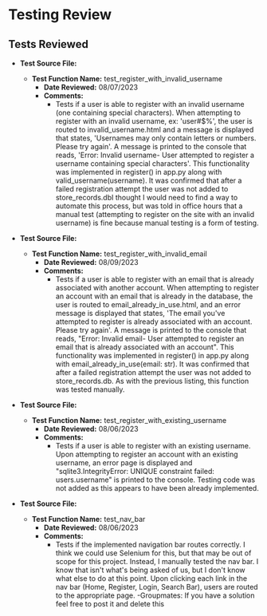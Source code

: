 # Testing Review

## Tests Reviewed

- **Test Source File:** 
  - **Test Function Name:** test_register_with_invalid_username
    - **Date Reviewed:** 08/07/2023
    - **Comments:**
      - Tests if a user is able to register with an invalid username (one containing special characters). When attempting to register with an invalid username, ex: 'user#$%', the user is routed to invalid_username.html and a message is displayed that states, 'Usernames may only contain letters or numbers. Please try again'. A message is printed to the console that reads, 'Error: Invalid username- User attempted to register a username containing special characters'. This functionality was implemented in register() in app.py along with valid_username(username). It was confirmed that after a failed registration attempt the user was not added to store_records.dbI thought I would need to find a way to automate this process, but was told in office hours that a manual test (attempting to register on the site with an invalid username) is fine because manual testing is a form of testing. 

- **Test Source File:** 
  - **Test Function Name:** test_register_with_invalid_email
    - **Date Reviewed:** 08/09/2023
    - **Comments:**
      - Tests if a user is able to register with an email that is already associated with another account. When attempting to register an account with an email that is already in the database, the user is routed to email_already_in_use.html, and an error message is displayed that states, 'The email you've attempted to register is already associated with an account. Please try again'. A message is printed to the console that reads, "Error: Invalid email- User attempted to register an email that is already associated with an account". This functionality was implemented in register() in app.py along with email_already_in_use(email: str). It was confirmed that after a failed registration attempt the user was not added to  store_records.db. As with the previous listing, this function was tested manually. 

- **Test Source File:** 
  - **Test Function Name:**  test_register_with_existing_username
    - **Date Reviewed:** 08/06/2023
    - **Comments:**
      - Tests if a user is able to register with an existing username. Upon attempting to register an account with an existing username, an error page is displayed and "sqlite3.IntegrityError: UNIQUE constraint failed: users.username" is printed to the console. Testing code was not added as this appears to have been already implemented.

- **Test Source File:** 
  - **Test Function Name:** test_nav_bar
    - **Date Reviewed:** 08/06/2023
    - **Comments:**
      - Tests if the implemented navigation bar routes correctly. I think we could use Selenium for this, but that may be out of scope for this project. Instead, I manually tested the nav bar. I know that isn't what's being asked of us, but I don't know what else to do at this point. Upon clicking each link in the nav bar (Home, Register, Login, Search Bar), users are routed to the appropriate page. -Groupmates: If you have a solution feel free to post it and delete this